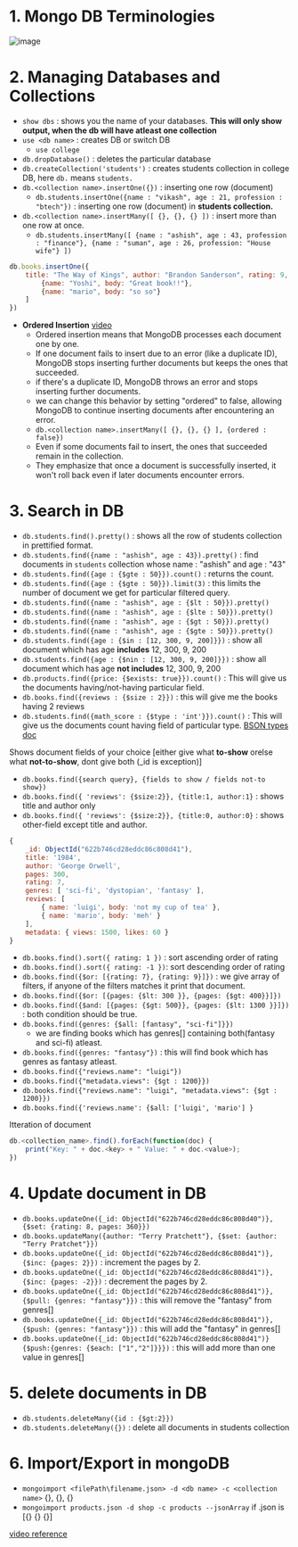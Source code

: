 # 1. Mongo DB Terminologies

![image](https://github.com/hiimvikash/mongodb/assets/71629248/8f93110f-0fd9-488f-aa20-760d6d63329b)

# 2. Managing Databases and Collections

- `show dbs` : shows you the name of your databases. **This will only show output, when the db will have atleast one collection**
- `use <db name>` : creates DB or switch DB
  - `use college`
- `db.dropDatabase()` : deletes the particular database
- `db.createCollection('students')` : creates students collection in college DB, here `db.` means `students.`
- `db.<collection name>.insertOne({})` : inserting one row (document)
  - `db.students.insertOne({name : "vikash", age : 21, profession : "btech"})` : inserting one row (document) in **students collection.**
- `db.<collection name>.insertMany([ {}, {}, {} ])` : insert more than one row at once.
  - `db.students.insertMany([ {name : "ashish", age : 43, profession : "finance"}, {name : "suman", age : 26, profession: "House wife"} ])`

```js
db.books.insertOne({
    title: "The Way of Kings", author: "Brandon Sanderson", rating: 9, pages: 400, genres: ["fantasy", "adventure"], reviews: [
        {name: "Yoshi", body: "Great book!!"},
        {name: "mario", body: "so so"}
    ]
})
```

- **Ordered Insertion** [video](https://youtu.be/v3rKeOpqKV4?si=7T9WF-SRgVDgJUa4)
  - Ordered insertion means that MongoDB processes each document one by one.
  - If one document fails to insert due to an error (like a duplicate ID), MongoDB stops inserting further documents but keeps the ones that succeeded.
  - if there's a duplicate ID, MongoDB throws an error and stops inserting further documents.
  - we can change this behavior by setting "ordered" to false, allowing MongoDB to continue inserting documents after encountering an error.
  - `db.<collection name>.insertMany([ {}, {}, {} ], {ordered : false})`
  - Even if some documents fail to insert, the ones that succeeded remain in the collection.
  - They emphasize that once a document is successfully inserted, it won't roll back even if later documents encounter errors.

# 3. Search in DB

- `db.students.find().pretty()` : shows all the row of students collection in prettified format.
- `db.students.find({name : "ashish", age : 43}).pretty()` : find documents in `students` collection whose name : "ashish" and age : "43"
- `db.students.find({age : {$gte : 50}}).count()` : returns the count.
- `db.students.find({age : {$gte : 50}}).limit(3)` : this limits the number of document we get for particular filtered query.
- `db.students.find({name : "ashish", age : {$lt : 50}}).pretty()`
- `db.students.find({name : "ashish", age : {$lte : 50}}).pretty()`
- `db.students.find({name : "ashish", age : {$gt : 50}}).pretty()`
- `db.students.find({name : "ashish", age : {$gte : 50}}).pretty()`
- `db.students.find({age : {$in : [12, 300, 9, 200]}})` : show all document which has age **includes** 12, 300, 9, 200
- `db.students.find({age : {$nin : [12, 300, 9, 200]}})` : show all document which has age **not includes** 12, 300, 9, 200
- `db.products.find({price: {$exists: true}}).count()` : This will give us the documents having/not-having particular field.
- `db.books.find({reviews : {$size : 2}})` : this will give me the books having 2 reviews
- `db.students.find({math_score : {$type : 'int'}}).count()` : This will give us the documents count having field of particular type. [BSON types doc](https://www.mongodb.com/docs/manual/reference/bson-types/)

Shows document fields of your choice [either give what **to-show** orelse what **not-to-show**, dont give both (_id is exception)]
- `db.books.find({search query}, {fields to show / fields not-to show})`
- `db.books.find({ 'reviews': {$size:2}}, {title:1, author:1}` : shows title and author only 
- `db.books.find({ 'reviews': {$size:2}}, {title:0, author:0}` : shows other-field except title and author.

```js
{
    _id: ObjectId("622b746cd28eddc86c808d41"),
    title: '1984',
    author: 'George Orwell',
    pages: 300,
    rating: 7,
    genres: [ 'sci-fi', 'dystopian', 'fantasy' ],
    reviews: [
        { name: 'luigi', body: 'not my cup of tea' },
        { name: 'mario', body: 'meh' }
    ],
    metadata: { views: 1500, likes: 60 }
}
```

- `db.books.find().sort({ rating: 1 })` : sort ascending order of rating
- `db.books.find().sort({ rating: -1 })`: sort descending order of rating
- `db.books.find({$or: [{rating: 7}, {rating: 9}]})` : we give array of filters, if anyone of the filters matches it print that document.
- `db.books.find({$or: [{pages: {$lt: 300 }}, {pages: {$gt: 400}}]})`
- `db.books.find({$and: [{pages: {$gt: 500}}, {pages: {$lt: 1300 }}]})` : both condition should be true.
- `db.books.find({genres: {$all: [fantasy", "sci-fi"]}})`
  - we are finding books which has genres[] containing both(fantasy and sci-fi) atleast.
- `db.books.find({genres: "fantasy"})` : this will find book which has genres as fantasy atleast.
- `db.books.find({"reviews.name": "luigi"})`
- `db.books.find({"metadata.views": {$gt : 1200}})`
- `db.books.find({"reviews.name": "luigi", "metadata.views": {$gt : 1200}})`
- `db.books.find({'reviews.name': {$all: ['luigi', 'mario'] }`

Itteration of document
```js
db.<collection_name>.find().forEach(function(doc) {
    print("Key: " + doc.<key> + " Value: " + doc.<value>);
})
```

# 4. Update document in DB

- `db.books.updateOne({_id: ObjectId("622b746cd28eddc86c808d40")}, {$set: {rating: 8, pages: 360}})`
- `db.books.updateMany({author: "Terry Pratchett"}, {$set: {author: "Terry Pratchet"}})`
- `db.books.updateOne({_id: ObjectId("622b746cd28eddc86c808d41")}, {$inc: {pages: 2}})` : increment the pages by 2.
- `db.books.updateOne({_id: ObjectId("622b746cd28eddc86c808d41")}, {$inc: {pages: -2}})` : decrement the pages by 2.
- `db.books.updateOne({_id: ObjectId("622b746cd28eddc86c808d41")}, {$pull: {genres: "fantasy"}})` : this will remove the "fantasy" from genres[]
- `db.books.updateOne({_id: ObjectId("622b746cd28eddc86c808d41")}, {$push: {genres: "fantasy"}})` : this will add the "fantasy" in genres[]
- `db.books.updateOne({_id: ObjectId("622b746cd28eddc86c808d41")}{$push:{genres: {$each: ["1","2"]}}})` : this will add more than one value in genres[]

# 5. delete documents in DB

- `db.students.deleteMany({id : {$gt:2}})`
- `db.students.deleteMany({})` : delete all documents in students collection

# 6. Import/Export in mongoDB

- `mongoimport <filePath\filename.json> -d <db name> -c <collection name>` {}, {}, {}
- `mongoimport products.json -d shop -c products --jsonArray` if .json is [{} {} {}]

[video reference](https://www.youtube.com/playlist?list=PL4cUxeGkcC9h77dJ-QJlwGlZlTd4ecZOA)
